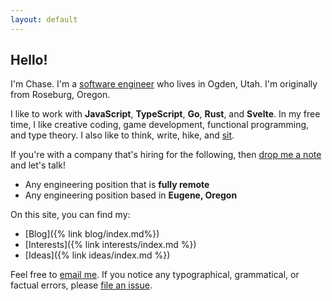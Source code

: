 ```yaml
---
layout: default
---
```


## Hello!

I'm Chase. I'm a [software engineer](https://github.com/clmay) who lives in
Ogden, Utah. I'm originally from Roseburg, Oregon.

I like to work with **JavaScript**, **TypeScript**, **Go**, **Rust**, and
**Svelte**. In my free time, I like creative coding, game development,
functional programming, and type theory. I also like to think, write, hike, and
[sit](https://en.wikipedia.org/wiki/Shikantaza).

If you're with a company that's hiring for the following, then
[drop me a note](mailto:hire@clm.dev) and let's talk!

- Any engineering position that is **fully remote**
- Any engineering position based in **Eugene, Oregon**

On this site, you can find my:

- [Blog]({% link blog/index.md%})
- [Interests]({% link interests/index.md %})
- [Ideas]({% link ideas/index.md %})

Feel free to [email me](mailto:hello@clm.dev). If you notice any typographical,
grammatical, or factual errors, please
[file an issue](https://github.com/clmay/clmay.github.io/issues/new).
